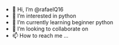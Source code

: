 - 👋 Hi, I’m @rafaelQ16
- 👀 I’m interested in python 
- 🌱 I’m currently learning beginner python 
- 💞️ I’m looking to collaborate on 
- 📫 How to reach me ...

<!---
rafaelQ16/rafaelQ16 is a ✨ special ✨ repository because its `README.md` (this file) appears on your GitHub profile.
You can click the Preview link to take a look at your changes.
--->

